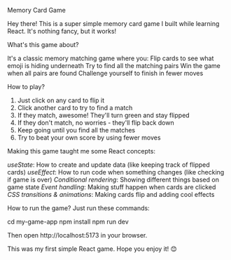 Memory Card Game

Hey there! This is a super simple memory card game I built while learning React. It's nothing fancy, but it works!

What's this game about?

It's a classic memory matching game where you:
Flip cards to see what emoji is hiding underneath
Try to find all the matching pairs
Win the game when all pairs are found
Challenge yourself to finish in fewer moves

How to play?
1. Just click on any card to flip it
2. Click another card to try to find a match
3. If they match, awesome! They'll turn green and stay flipped
4. If they don't match, no worries - they'll flip back down
5. Keep going until you find all the matches
6. Try to beat your own score by using fewer moves


Making this game taught me some React concepts:

*useState*: How to create and update data (like keeping track of flipped cards)
*useEffect*: How to run code when something changes (like checking if game is over)
*Conditional rendering*: Showing different things based on game state
*Event handling*: Making stuff happen when cards are clicked
*CSS transitions & animations*: Making cards flip and adding cool effects

How to run the game?
Just run these commands:

cd my-game-app
npm install
npm run dev

Then open http://localhost:5173 in your browser.

This was my first simple React game. Hope you enjoy it! 😊 
